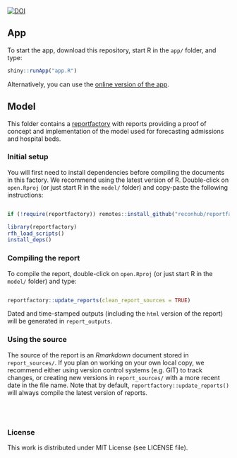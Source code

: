 [![DOI](https://zenodo.org/badge/249441528.svg)](https://zenodo.org/badge/latestdoi/249441528)


## App

To start the app, download this repository, start R in the `app/` folder, and type:

```r
shiny::runApp("app.R")
```

Alternatively, you can use the [online version of the app](https://cmmid-lshtm.shinyapps.io/hospital_bed_occupancy_projections/).


## Model

This folder contains a
[reportfactory](https://github.com/reconhub/reportfactory) with reports
providing a proof of concept and implementation of the model used for
forecasting admissions and hospital beds.


### Initial setup

You will first need to install dependencies before compiling the documents in
this factory. We recommend using the latest version of R. Double-click on
`open.Rproj` (or just start R in the `model/` folder) and copy-paste the
following instructions:

```r

if (!require(reportfactory)) remotes::install_github("reconhub/reportfactory")

library(reportfactory)
rfh_load_scripts()
install_deps()

```



### Compiling the report

 To compile the report, double-click on `open.Rproj` (or just start R
in the `model/` folder) and type:

```r

reportfactory::update_reports(clean_report_sources = TRUE)

```

Dated and time-stamped outputs (including the `html` version of the report) will
be generated in `report_outputs`.



### Using the source

The source of the report is an *Rmarkdown* document stored in
`report_sources/`. If you plan on working on your own local copy, we recommend
either using version control systems (e.g. GIT) to track changes, or creating
new versions in `report_sources/` with a more recent date in the file name. Note
that by default, `reportfactory::update_reports()` will always compile the
latest version of reports.




<br>
<br>

### License

This work is distributed under MIT License (see LICENSE file).
